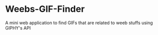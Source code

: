 # Weebs-GIF-Finder
A mini web application to find GIFs that are related to weeb stuffs using GIPHY's API
